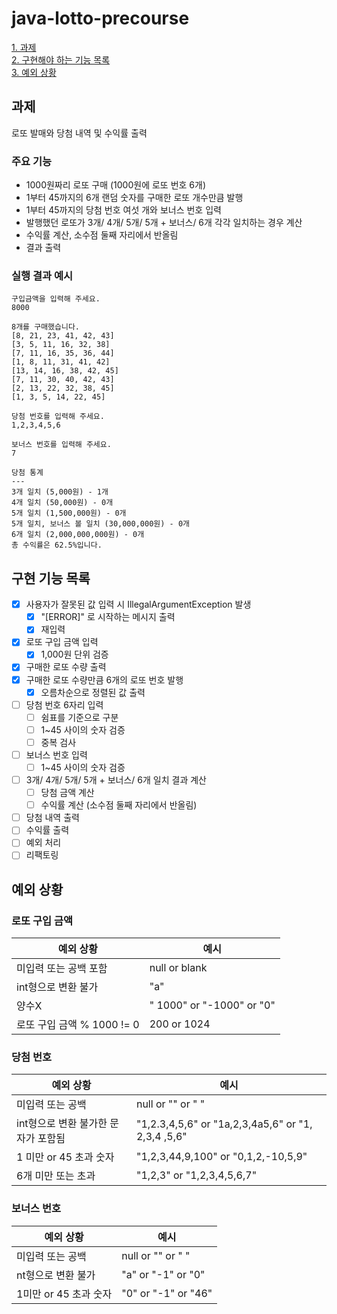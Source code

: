 # java-lotto-precourse

[1. 과제](#과제)  
[2. 구현해야 하는 기능 목록](#구현해야-하는-기능-목록)  
[3. 예외 상황](#예외-상황)

## 과제

로또 발매와 당첨 내역 및 수익률 출력

### 주요 기능

- 1000원짜리 로또 구매 (1000원에 로또 번호 6개)
- 1부터 45까지의 6개 랜덤 숫자를 구매한 로또 개수만큼 발행
- 1부터 45까지의 당첨 번호 여섯 개와 보너스 번호 입력
- 발행했던 로또가 3개/ 4개/ 5개/ 5개 + 보너스/ 6개 각각 일치하는 경우 계산
- 수익률 계산, 소수점 둘째 자리에서 반올림
- 결과 출력

### 실행 결과 예시

```text
구입금액을 입력해 주세요.
8000

8개를 구매했습니다.
[8, 21, 23, 41, 42, 43] 
[3, 5, 11, 16, 32, 38] 
[7, 11, 16, 35, 36, 44] 
[1, 8, 11, 31, 41, 42] 
[13, 14, 16, 38, 42, 45] 
[7, 11, 30, 40, 42, 43] 
[2, 13, 22, 32, 38, 45] 
[1, 3, 5, 14, 22, 45]

당첨 번호를 입력해 주세요.
1,2,3,4,5,6

보너스 번호를 입력해 주세요.
7

당첨 통계
---
3개 일치 (5,000원) - 1개
4개 일치 (50,000원) - 0개
5개 일치 (1,500,000원) - 0개
5개 일치, 보너스 볼 일치 (30,000,000원) - 0개
6개 일치 (2,000,000,000원) - 0개
총 수익률은 62.5%입니다.
```

## 구현 기능 목록

- [x] 사용자가 잘못된 값 입력 시 IllegalArgumentException 발생
    - [x] "\[ERROR]" 로 시작하는 메시지 출력
    - [x] 재입력
- [x] 로또 구입 금액 입력
    - [x] 1,000원 단위 검증
- [x] 구매한 로또 수량 출력
- [x] 구매한 로또 수량만큼 6개의 로또 번호 발행
    - [x] 오름차순으로 정렬된 값 출력
- [ ] 당첨 번호 6자리 입력
    - [ ] 쉼표를 기준으로 구분
    - [ ] 1~45 사이의 숫자 검증
    - [ ] 중복 검사
- [ ] 보너스 번호 입력
    - [ ] 1~45 사이의 숫자 검증
- [ ] 3개/ 4개/ 5개/ 5개 + 보너스/ 6개 일치 결과 계산
    - [ ] 당첨 금액 계산
    - [ ] 수익률 계산 (소수점 둘째 자리에서 반올림)
- [ ] 당첨 내역 출력
- [ ] 수익률 출력
- [ ] 예외 처리
- [ ] 리팩토링

## 예외 상황

### 로또 구입 금액

| 예외 상황                | 예시                        |
|----------------------|---------------------------|
| 미입력  또는 공백 포함        | null or blank             |
| int형으로 변환 불가         | "a"                       |
| 양수X                  | " 1000" or "-1000" or "0" |
| 로또 구입 금액 % 1000 != 0 | 200 or 1024               |

### 당첨 번호

| 예외 상황                 | 예시                                                 |
|-----------------------|----------------------------------------------------|
| 미입력 또는 공백             | null or "" or " "                                  |
| int형으로 변환 불가한 문자가 포함됨 | "1,2.3,4,5,6" or "1a,2,3,4a5,6" or "1, 2,3,4 ,5,6" |
| 1 미만 or 45 초과 숫자      | "1,2,3,44,9,100" or "0,1,2,-10,5,9"                |
| 6개 미만 또는 초과           | "1,2,3" or "1,2,3,4,5,6,7"                         |

### 보너스 번호

| 예외 상황           | 예시                  |
|-----------------|---------------------|
| 미입력 또는 공백       | null or "" or " "   |
| nt형으로 변환 불가     | "a" or "-1" or "0"  |
| 1미만 or 45 초과 숫자 | "0" or "-1" or "46" |
